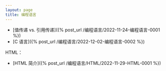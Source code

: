 ```yaml
---
layout: page
title: 编程语言
---
```


* [值传递 vs. 引用传递]({% post_url /编程语言/2022-11-24-编程语言-0001 %})
* [C 语言]({% post_url /编程语言/2022-12-02-编程语言-0002 %})

HTML：
* [HTML 简介]({% post_url /编程语言/HTML/2022-11-29-HTML-0001 %})


